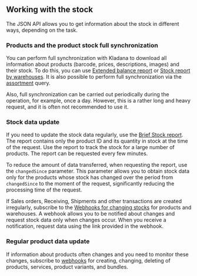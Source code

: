 ## Working with the stock

The JSON API allows you to get information about the stock in different ways, depending on the task.

### Products and the product stock full synchronization

You can perform full synchronization with Kladana to download all information about products (barcode, prices, descriptions, images) and their stock. To do this, you can use [Extended balance report](../reports/#reports-balance-report-extended-balance-report) or [Stock report by warehouses](../reports/#reports-balance-report-stock-balances). It is also possible to perform full synchronization via the [assortment](../dictionaries/#entities-assortment) query.
 
Also, full synchronization can be carried out periodically during the operation, for example, once a day. However, this is a rather long and heavy request, and it is often not recommended to use it.

### Stock data update

If you need to update the stock data regularly, use the [Brief Stock report](../reports/#reports-balance-report-summary-of-balances). The report contains only the product ID and its quantity in stock at the time of the request. Use the report to track the stock for a large number of products. The report can be requested every few minutes.
 
To reduce the amount of data transferred, when requesting the report, use the `changedSince` parameter. This parameter allows you to obtain stock data only for the products whose stock has changed over the period from `changedSince` to the moment of the request, significantly reducing the processing time of the request.
 
If Sales orders, Receiving, Shipments and other transactions are created irregularly, subscribe to the [Webhooks for changing stocks](../dictionaries/#entities-webhook-to-change-balances) for products and warehouses. A webhook allows you to be notified about changes and request stock data only when changes occur. When you receive a notification, request data using the link provided in the webhook.

### Regular product data update

If information about products often changes and you need to monitor these changes, subscribe to [webhooks](#workbook-webhooks-webhook) for creating, changing, deleting of products, services, product variants, and bundles.
